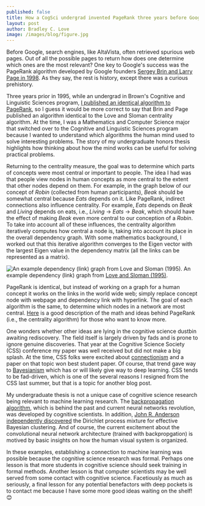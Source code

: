 ```yaml
---
published: false
title: How a CogSci undergrad invented PageRank three years before Google
layout: post
author: Bradley C. Love
image: /images/blog/figure.jpg
---
```



Before Google, search engines, like AltaVista, often retrieved spurious web pages. Out of all the possible pages to return how does one determine which ones are the most relevant? One key to Google's success was the PageRank algorithm developed by Google founders [Sergey Brin and Larry Page in 1998](https://www.sciencedirect.com/science/article/pii/S016975529800110X). As they say, the rest is history, except there was a curious prehistory.

Three years prior in 1995, while an undergrad in Brown's Cognitive and Linguistic Sciences program, [I published an identical algorithm to PageRank](http://bradlove.org/papers/love_sloman_1995.pdf), so I guess it would be more correct to say that Brin and Page published an algorithm identical to the Love and Sloman centrality algorithm. At the time, I was a Mathematics and Computer Science major that switched over to the Cognitive and Linguistic Sciences program because I wanted to understand which algorithms the human mind used to solve interesting problems. The story of my undergraduate honors thesis highlights how thinking about how the mind works can be useful for solving practical problems.

Returning to the centrality measure, the goal was to determine which parts of concepts were most central or important to people. The idea I had was that people view nodes in human concepts as more central to the extent that other nodes depend on them. For example, in the graph below of our concept of *Robin* (collected from human participants), *Beak* should be  somewhat central because *Eats* depends on it. Like PageRank, indirect connections also influence centrality. For example, *Eats* depends on *Beak* and *Living* depends on eats, i.e., *Living* → *Eats* → *Beak*, which should have the effect of making *Beak* even more central to our conception of a *Robin*. To take into account all of these influences, the centrality algorithm iteratively computes how central a node is, taking into account its place in the overall dependency graph. With some mathematics background, I worked out that this iterative algorithm converges to the Eigen vector with the largest Eigen value in the dependency matrix (all the links can be represented as a matrix).

<div class="fig"><img src="{{ site.baseurl }}/images/blog/figure.jpg" title="An example dependency (link) graph from Love and Sloman (1995)." class="u-max-full-width">
An example dependency (link) graph from <a href="http://bradlove.org/papers/love_sloman_1995.pdf">Love and Sloman (1995)</a>.
</div>

PageRank is identical, but instead of working on a graph for a human concept it works on the links in the world wide web; simply replace concept node with webpage and dependency link with hyperlink. The goal of each algorithm is the same, to determine which nodes in a network are most central. [Here](http://www.ams.org/samplings/feature-column/fcarc-pagerank) is a good description of the math and ideas behind PageRank (i.e., the centrality algorithm) for those who want to know more.

One wonders whether other ideas are lying in the cognitive science dustbin awaiting rediscovery. The field itself is largely driven by fads and is prone to ignore genuine discoveries. That year at the Cognitive Science Society (CSS) conference my paper was well received but did not make a big splash. At the time, CSS folks were excited about [connectionism](https://en.wikipedia.org/wiki/Connectionism) and a paper on that topic won best student paper. Of course, that trend gave way to [Bayesianism](https://doi.org/10.1017/S0140525X10003134) which has or will likely give way to deep learning. CSS tends to be fad-driven, which is one of the several reasons I resigned from the CSS last summer, but that is a topic for another blog post.


My undergraduate thesis is not a unique case of cognitive science research being relevant to machine learning research. The [backpropagation algorithm](https://www.nature.com/articles/323533a0), which is behind the past and current neural networks revolution, was developed by cognitive scientists. In addition, [John R. Anderson independently discovered](http://psycnet.apa.org/record/1991-32228-001) the Dirichlet process mixture for effective Bayesian clustering. And of course, the current excitement about the convolutional neural network architecture (trained with backpropgation) is motived by basic insights on how the human visual system is organized.

In these examples, establishing a connection to machine learning was possible because the cognitive science research was formal.
Perhaps one lesson is that more students in cognitive science should seek training in formal methods. Another lesson is that computer scientists may be well served from some contact with cognitive science. Facetiously as much as seriously, a final lesson for any potential benefactors with deep pockets is to contact me because I have some more good ideas waiting on the shelf! 😊
